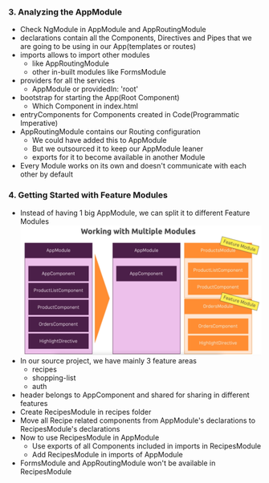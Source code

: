 ### 3. Analyzing the AppModule

* Check NgModule in AppModule and AppRoutingModule
* declarations contain all the Components, Directives and Pipes that we are going to be using in our App(templates or routes)
* imports allows to import other modules
  * like AppRoutingModule
  * other in-built modules like FormsModule
* providers for all the services
  * AppModule or providedIn: 'root'
* bootstrap for starting the App(Root Component)
  * Which Component in index.html
* entryComponents for Components created in Code(Programmatic Imperative)
* AppRoutingModule contains our Routing configuration
  * We could have added this to AppModule
  * But we outsourced it to keep our AppModule leaner
  * exports for it to become available in another Module
* Every Module works on its own and doesn't communicate with each other by default

### 4. Getting Started with Feature Modules

* Instead of having 1 big AppModule, we can split it to different Feature Modules
![Multiple Modules](../img/mul_modules.png)
* In our source project, we have mainly 3 feature areas
  * recipes
  * shopping-list
  * auth
* header belongs to AppComponent and shared for sharing in different features
* Create RecipesModule in recipes folder
* Move all Recipe related components from AppModule's declarations to RecipesModule's declarations
* Now to use RecipesModule in AppModule
  * Use exports of all Components included in imports in RecipesModule
  * Add RecipesModule in imports of AppModule
* FormsModule and AppRoutingModule won't be available in RecipesModule